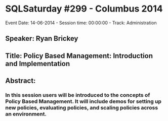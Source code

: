 # SQLSaturday #299 - Columbus 2014
Event Date: 14-06-2014 - Session time: 00:00:00 - Track: Administration	
## Speaker: Ryan Brickey
## Title: Policy Based Management: Introduction and Implementation
## Abstract:
### In this session users will be introduced to the concepts of Policy Based Management. It will include demos for setting up new policies, evaluating policies, and scaling policies across an environment.
